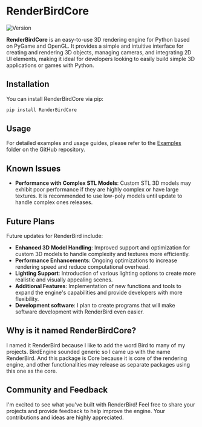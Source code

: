 # RenderBirdCore

![Version](https://img.shields.io/badge/version-0.1.1-blue.svg)

**RenderBirdCore** is an easy-to-use 3D rendering engine for Python based on PyGame and OpenGL. It provides a simple and intuitive interface for creating and rendering 3D objects, managing cameras, and integrating 2D UI elements, making it ideal for developers looking to easily build simple 3D applications or games with Python.

## Installation

You can install RenderBirdCore via pip:

```bash
pip install RenderBirdCore
```

## Usage

For detailed examples and usage guides, please refer to the [Examples](https://github.com/Wojtekb30/RenderBird-Python-3D-engine/tree/main/Examples) folder on the GitHub repository.

## Known Issues

- **Performance with Complex STL Models**: Custom STL 3D models may exhibit poor performance if they are highly complex or have large textures. It is recommended to use low-poly models until update to handle complex ones releases.

## Future Plans

Future updates for RenderBird include:

- **Enhanced 3D Model Handling**: Improved support and optimization for custom 3D models to handle complexity and textures more efficiently.
- **Performance Enhancements**: Ongoing optimizations to increase rendering speed and reduce computational overhead.
- **Lighting Support**: Introduction of various lighting options to create more realistic and visually appealing scenes.
- **Additional Features**: Implementation of new functions and tools to expand the engine's capabilities and provide developers with more flexibility.
- **Development software**: I plan to create programs that will make software development with RenderBird even easier.

## Why is it named RenderBirdCore?

I named it RenderBird because I like to add the word Bird to many of my projects. BirdEngine sounded generic so I came up with the name RenderBird. And this package is Core because it is core of the rendering engine, and other functionalities may release as separate packages using this one as the core.

## Community and Feedback

I'm excited to see what you've built with RenderBird! Feel free to share your projects and provide feedback to help improve the engine. Your contributions and ideas are highly appreciated.
